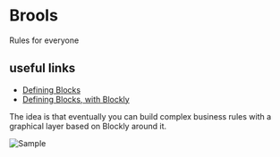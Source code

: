 Brools
======

Rules for everyone

useful links
------------

- [Defining Blocks](https://code.google.com/p/blockly/wiki/DefiningBlocks)
- [Defining Blocks, with Blockly](https://blockly-demo.appspot.com/static/apps/blockfactory/index.html)

The idea is that eventually you can build complex business rules with a graphical layer based on Blockly around it.

![Sample](http://puu.sh/bNLUi/89c3e51bfa.png)
